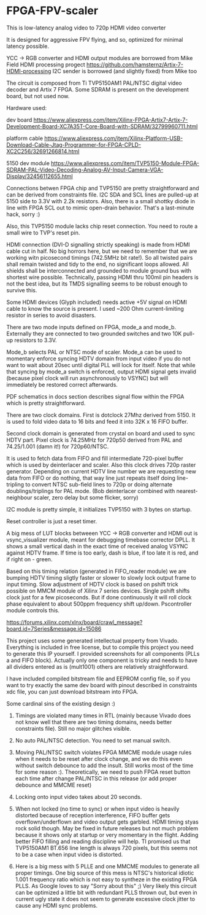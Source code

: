 # FPGA-FPV-scaler

This is low-latency analog video to 720p HDMI video converter

It is designed for aggressive FPV flying, and so, optimized for minimal latency possible.


YCC -> RGB converter and HDMI output modules are borrowed from Mike Field HDMI processing progect
https://github.com/hamsternz/Artix-7-HDMI-processing
I2C sender is borrowed (and slightly fixed) from Mike too

The circuit is composed from Ti TVP5150AM1 PAL/NTSC digital video decoder and Artix 7 FPGA. Some SDRAM is present on the development board, but not used now. 

Hardware used:

dev board
https://www.aliexpress.com/item/Xilinx-FPGA-Artix7-Artix-7-Development-Board-XC7A35T-Core-Board-with-SDRAM/32799960711.html

platform cable
https://www.aliexpress.com/item/Xilinx-Platform-USB-Download-Cable-Jtag-Programmer-for-FPGA-CPLD-XC2C256/32691266814.html

5150 dev module
https://www.aliexpress.com/item/TVP5150-Module-FPGA-SDRAM-PAL-Video-Decoding-Analog-AV-Input-Camera-VGA-Display/32456112655.html



Connections betwen FPGA chip and TVP5150 are pretty straightforward and can be derived from constraints file. I2C SDA and SCL lines are pulled-up at 5150 side to 3.3V with 2.2k resistors. Also, there is a small shottky diode in line with FPGA SCL out to mimic open-drain behavior. That's a last-minute hack, sorry :)

Also, this TVP5150 module lacks chip reset connection. You need to route a small wire to TVP's reset pin.

HDMI connection (DVI-D signalling strictly speaking) is made from HDMI cable cut in half. No big horrors here, but we need to remember that we are working witn picosecond timings (742.5MHz bit rate!). So all twisted pairs shall remain twisted and tidy to the end, no significant loops allowed. All shields shall be interconnected and grounded to module ground bus with shortest wire possible. Technically, passing HDMI thru 100mil pin headers is not the best idea, but its TMDS signalling seems to be robust enough to survive this.

Some HDMI devices (Glyph included) needs active +5V signal on HDMI cable to know the source is present. I used ~200 Ohm current-limiting resistor in series to avoid disasters.



There are two mode inputs defined on FPGA, mode_a and mode_b. Externally they are connected to two grounded switches and two 10K pull-up resistors to 3.3V.

Mode_b selects PAL or NTSC mode of scaler.
Mode_a can be used to momentary enforce syncing HDTV domain from input video if you do not want to wait about 20sec until digital PLL will lock for itself. Note that while that syncing by mode_a switch is enforced, output HDMI signal gets invalid (because pixel clock will run asynchronously to VSYNC) but will immediately be restored correct afterwards.

PDF schematics in docs section describes signal flow within the FPGA which is pretty straightforward. 

There are two clock domains. First is dotclock 27Mhz derived from 5150. It is used to fold video data to 16 bits and feed it into 32K x 16 FIFO buffer.

Second clock domain is generated from crystal on board and used to sync HDTV part. Pixel clock is 74.25MHz for 720p50 derived from PAL and 74.25/1.001 (damn it!) for 720p60/NTSC.

It is used to fetch data from FIFO and fill intermediate 720-pixel buffer which is used by deinterlacer and scaler. Also this clock drives 720p raster generator. Depending on current HDTV line number we are requesting new data from FIFO or do nothing, that way line just repeats itself doing line-tripling to convert NTSC sub-field lines to 720p or doing alternate doublings/triplings for PAL mode. (Bob deinterlacer combined with nearest-neighbour scaler, zero delay but some flicker, sorry)  

I2C module is pretty simple, it initializes TVP5150 with 3 bytes on startup.

Reset controller is just a reset timer.

A big mess of LUT blocks betweeen YCC -> RGB converter and HDMI out is vsync_visualizer module, meant for debugging timebase corrector DPLL. It shows a small vertical dash in the exact time of received  analog VSYNC against HDTV frame. If time is too early, dash is blue, if too late it is red, and if right on - green.

Based on this timing relation (generated in FIFO_reader module) we are bumping HDTV timing sligtly faster or slower to slowly lock output frame to input timing. Slow adjustment of HDTV clock is based on pshift trick possible on MMCM module of Xilinx 7 series devices. Single pshift shifts clock just for a few picoseconds. But if done continuously it will roll clock phase equivalent to about 500ppm frequency shift up/down. Pscontroller module controls this.

https://forums.xilinx.com/xlnx/board/crawl_message?board.id=7Series&message.id=15086

This project uses some generated intellectual property from Vivado. Everything is included in free license, but to compile this project you need to generate this IP yourself. I provided screenshots for all components (PLLs a and FIFO block). Actually only one component is tricky and needs to have all dividers entered as is (mult1001) others are relatively straightforward.

I have included compiled bitstream file and EEPROM config file, so if you want to try exactly the same dev board with pinout described in constraints xdc file, you can just download bitstream into FPGA.


Some cardinal sins of the existing design :)

1. Timings are violated many times in RTL (mainly because Vivado does not know well that there are two timing domains, needs better constraints file). Still no major glitches visible.
2. No auto PAL/NTSC detection. You need to set manual switch.
3. Moving PAL/NTSC switch violates FPGA MMCME module usage rules when it needs to be reset after clock change, and we do this even without switch debounce to add the insult. Still works most of the time for some reason :). Theoretically, we need to push FPGA reset button each time after change PAL/NTSC in this release (or add proper debounce and MMCME reset)

4. Locking onto input video takes about 20 seconds. 
5. When not locked (no time to sync) or when input video is heavily distorted because of reception interference, FIFO buffer gets overflown/underflown and video output gets garbled. HDMI timing styas rock solid though. May be fixed in future releases but not much problem because it shows only at startup or very momentary in the flight. Adding better FIFO filling and reading discipline will help. TI promised us that TVP5150AM1 BT.656 line length is always 720 pixels, but this seems not to be a case when input video is distorted.
6. Here is a big mess with 5 PLLE and one MMCME modules to generate all proper timings. One big source of this mess is NTSC's historical idiotic 1.001 frequency ratio which is not easy to syntheze in the existing FPGA PLLS. As Google loves to say "Sorry about this" ;) Very likely this circuit can be optimized a little bit with redundant PLLS thrown out, but even in current ugly state it does not seem to generate excessive clock jitter to cause any HDMI sync problems.


